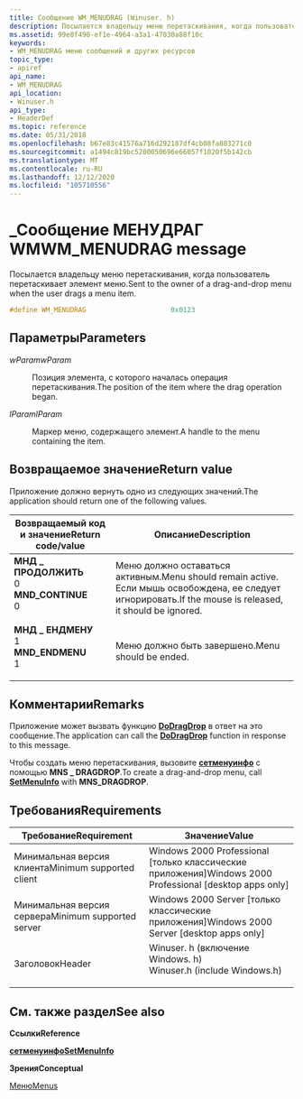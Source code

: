 ```yaml
---
title: Сообщение WM_MENUDRAG (Winuser. h)
description: Посылается владельцу меню перетаскивания, когда пользователь перетаскивает элемент меню.
ms.assetid: 99e8f490-ef1e-4964-a3a1-47030a88f10c
keywords:
- WM_MENUDRAG меню сообщений и других ресурсов
topic_type:
- apiref
api_name:
- WM_MENUDRAG
api_location:
- Winuser.h
api_type:
- HeaderDef
ms.topic: reference
ms.date: 05/31/2018
ms.openlocfilehash: b67e83c41576a716d292187df4cb08fa803271c0
ms.sourcegitcommit: a1494c819bc5200050696e66057f1020f5b142cb
ms.translationtype: MT
ms.contentlocale: ru-RU
ms.lasthandoff: 12/12/2020
ms.locfileid: "105710556"
---
```

# <a name="wm_menudrag-message"></a><span data-ttu-id="c1f85-104">\_Сообщение МЕНУДРАГ WM</span><span class="sxs-lookup"><span data-stu-id="c1f85-104">WM\_MENUDRAG message</span></span>

<span data-ttu-id="c1f85-105">Посылается владельцу меню перетаскивания, когда пользователь перетаскивает элемент меню.</span><span class="sxs-lookup"><span data-stu-id="c1f85-105">Sent to the owner of a drag-and-drop menu when the user drags a menu item.</span></span>


```C++
#define WM_MENUDRAG                     0x0123
```



## <a name="parameters"></a><span data-ttu-id="c1f85-106">Параметры</span><span class="sxs-lookup"><span data-stu-id="c1f85-106">Parameters</span></span>

<dl> <dt>

<span data-ttu-id="c1f85-107">*wParam*</span><span class="sxs-lookup"><span data-stu-id="c1f85-107">*wParam*</span></span> 
</dt> <dd>

<span data-ttu-id="c1f85-108">Позиция элемента, с которого началась операция перетаскивания.</span><span class="sxs-lookup"><span data-stu-id="c1f85-108">The position of the item where the drag operation began.</span></span>

</dd> <dt>

<span data-ttu-id="c1f85-109">*lParam*</span><span class="sxs-lookup"><span data-stu-id="c1f85-109">*lParam*</span></span> 
</dt> <dd>

<span data-ttu-id="c1f85-110">Маркер меню, содержащего элемент.</span><span class="sxs-lookup"><span data-stu-id="c1f85-110">A handle to the menu containing the item.</span></span>

</dd> </dl>

## <a name="return-value"></a><span data-ttu-id="c1f85-111">Возвращаемое значение</span><span class="sxs-lookup"><span data-stu-id="c1f85-111">Return value</span></span>

<span data-ttu-id="c1f85-112">Приложение должно вернуть одно из следующих значений.</span><span class="sxs-lookup"><span data-stu-id="c1f85-112">The application should return one of the following values.</span></span>



| <span data-ttu-id="c1f85-113">Возвращаемый код и значение</span><span class="sxs-lookup"><span data-stu-id="c1f85-113">Return code/value</span></span>                                                                                                                                   | <span data-ttu-id="c1f85-114">Описание</span><span class="sxs-lookup"><span data-stu-id="c1f85-114">Description</span></span>                                                                           |
|-----------------------------------------------------------------------------------------------------------------------------------------------------|---------------------------------------------------------------------------------------|
| <dl> <span data-ttu-id="c1f85-115"><dt>**МНД \_ ПРОДОЛЖИТЬ**</dt> <dt>0</dt></span><span class="sxs-lookup"><span data-stu-id="c1f85-115"><dt>**MND\_CONTINUE**</dt> <dt>0</dt></span></span> </dl> | <span data-ttu-id="c1f85-116">Меню должно оставаться активным.</span><span class="sxs-lookup"><span data-stu-id="c1f85-116">Menu should remain active.</span></span> <span data-ttu-id="c1f85-117">Если мышь освобождена, ее следует игнорировать.</span><span class="sxs-lookup"><span data-stu-id="c1f85-117">If the mouse is released, it should be ignored.</span></span><br/> |
| <dl> <span data-ttu-id="c1f85-118"><dt>**МНД \_ ЕНДМЕНУ**</dt> <dt>1</dt></span><span class="sxs-lookup"><span data-stu-id="c1f85-118"><dt>**MND\_ENDMENU**</dt> <dt>1</dt></span></span> </dl>  | <span data-ttu-id="c1f85-119">Меню должно быть завершено.</span><span class="sxs-lookup"><span data-stu-id="c1f85-119">Menu should be ended.</span></span><br/>                                                      |



 

## <a name="remarks"></a><span data-ttu-id="c1f85-120">Комментарии</span><span class="sxs-lookup"><span data-stu-id="c1f85-120">Remarks</span></span>

<span data-ttu-id="c1f85-121">Приложение может вызвать функцию [**DoDragDrop**](/windows/win32/api/ole2/nf-ole2-dodragdrop) в ответ на это сообщение.</span><span class="sxs-lookup"><span data-stu-id="c1f85-121">The application can call the [**DoDragDrop**](/windows/win32/api/ole2/nf-ole2-dodragdrop) function in response to this message.</span></span>

<span data-ttu-id="c1f85-122">Чтобы создать меню перетаскивания, вызовите [**сетменуинфо**](/windows/desktop/api/Winuser/nf-winuser-setmenuinfo) с помощью **MNS \_ DRAGDROP**.</span><span class="sxs-lookup"><span data-stu-id="c1f85-122">To create a drag-and-drop menu, call [**SetMenuInfo**](/windows/desktop/api/Winuser/nf-winuser-setmenuinfo) with **MNS\_DRAGDROP**.</span></span>

## <a name="requirements"></a><span data-ttu-id="c1f85-123">Требования</span><span class="sxs-lookup"><span data-stu-id="c1f85-123">Requirements</span></span>



| <span data-ttu-id="c1f85-124">Требование</span><span class="sxs-lookup"><span data-stu-id="c1f85-124">Requirement</span></span> | <span data-ttu-id="c1f85-125">Значение</span><span class="sxs-lookup"><span data-stu-id="c1f85-125">Value</span></span> |
|-------------------------------------|----------------------------------------------------------------------------------------------------------|
| <span data-ttu-id="c1f85-126">Минимальная версия клиента</span><span class="sxs-lookup"><span data-stu-id="c1f85-126">Minimum supported client</span></span><br/> | <span data-ttu-id="c1f85-127">Windows 2000 Professional \[только классические приложения\]</span><span class="sxs-lookup"><span data-stu-id="c1f85-127">Windows 2000 Professional \[desktop apps only\]</span></span><br/>                                               |
| <span data-ttu-id="c1f85-128">Минимальная версия сервера</span><span class="sxs-lookup"><span data-stu-id="c1f85-128">Minimum supported server</span></span><br/> | <span data-ttu-id="c1f85-129">Windows 2000 Server \[только классические приложения\]</span><span class="sxs-lookup"><span data-stu-id="c1f85-129">Windows 2000 Server \[desktop apps only\]</span></span><br/>                                                     |
| <span data-ttu-id="c1f85-130">Заголовок</span><span class="sxs-lookup"><span data-stu-id="c1f85-130">Header</span></span><br/>                   | <dl> <span data-ttu-id="c1f85-131"><dt>Winuser. h (включение Windows. h)</dt></span><span class="sxs-lookup"><span data-stu-id="c1f85-131"><dt>Winuser.h (include Windows.h)</dt></span></span> </dl> |



## <a name="see-also"></a><span data-ttu-id="c1f85-132">См. также раздел</span><span class="sxs-lookup"><span data-stu-id="c1f85-132">See also</span></span>

<dl> <dt>

<span data-ttu-id="c1f85-133">**Ссылки**</span><span class="sxs-lookup"><span data-stu-id="c1f85-133">**Reference**</span></span>
</dt> <dt>

[<span data-ttu-id="c1f85-134">**сетменуинфо**</span><span class="sxs-lookup"><span data-stu-id="c1f85-134">**SetMenuInfo**</span></span>](/windows/desktop/api/Winuser/nf-winuser-setmenuinfo)
</dt> <dt>

<span data-ttu-id="c1f85-135">**Зрения**</span><span class="sxs-lookup"><span data-stu-id="c1f85-135">**Conceptual**</span></span>
</dt> <dt>

[<span data-ttu-id="c1f85-136">Меню</span><span class="sxs-lookup"><span data-stu-id="c1f85-136">Menus</span></span>](menus.md)
</dt> </dl>

 

